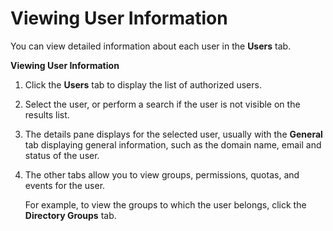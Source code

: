 # Viewing User Information

You can view detailed information about each user in the **Users** tab.

**Viewing User Information**

1. Click the **Users** tab to display the list of authorized users.

2. Select the user, or perform a search if the user is not visible on the results list.

3. The details pane displays for the selected user, usually with the **General** tab displaying general information, such as the domain name, email and status of the user.

4. The other tabs allow you to view groups, permissions, quotas, and events for the user.

    For example, to view the groups to which the user belongs, click the **Directory Groups** tab.
